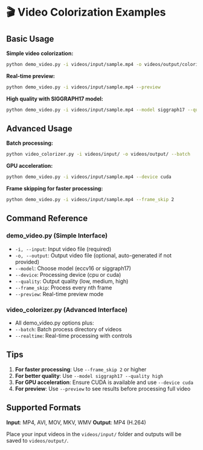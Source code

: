 # 🎬 Video Colorization Examples

## Basic Usage

**Simple video colorization:**
```bash
python demo_video.py -i videos/input/sample.mp4 -o videos/output/colorized_sample.mp4
```

**Real-time preview:**
```bash
python demo_video.py -i videos/input/sample.mp4 --preview
```

**High quality with SIGGRAPH17 model:**
```bash
python demo_video.py -i videos/input/sample.mp4 --model siggraph17 --quality high
```

## Advanced Usage

**Batch processing:**
```bash
python video_colorizer.py -i videos/input/ -o videos/output/ --batch
```

**GPU acceleration:**
```bash
python demo_video.py -i videos/input/sample.mp4 --device cuda
```

**Frame skipping for faster processing:**
```bash
python demo_video.py -i videos/input/sample.mp4 --frame_skip 2
```

## Command Reference

### demo_video.py (Simple Interface)
- `-i, --input`: Input video file (required)
- `-o, --output`: Output video file (optional, auto-generated if not provided)
- `--model`: Choose model (eccv16 or siggraph17)
- `--device`: Processing device (cpu or cuda)
- `--quality`: Output quality (low, medium, high)
- `--frame_skip`: Process every nth frame
- `--preview`: Real-time preview mode

### video_colorizer.py (Advanced Interface)
- All demo_video.py options plus:
- `--batch`: Batch process directory of videos
- `--realtime`: Real-time processing with controls

## Tips

1. **For faster processing**: Use `--frame_skip 2` or higher
2. **For better quality**: Use `--model siggraph17 --quality high`
3. **For GPU acceleration**: Ensure CUDA is available and use `--device cuda`
4. **For preview**: Use `--preview` to see results before processing full video

## Supported Formats

**Input**: MP4, AVI, MOV, MKV, WMV
**Output**: MP4 (H.264)

Place your input videos in the `videos/input/` folder and outputs will be saved to `videos/output/`.
